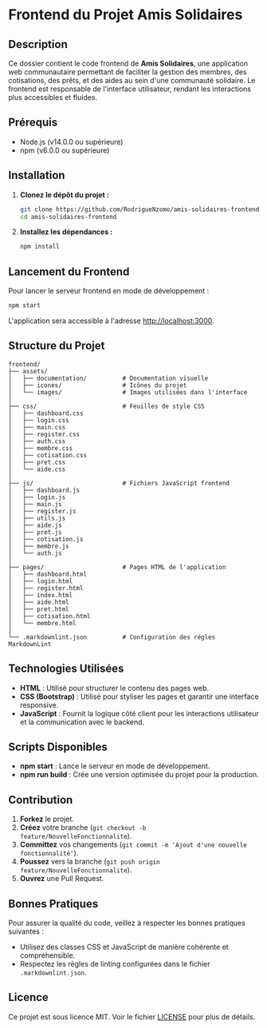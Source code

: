 # Frontend du Projet Amis Solidaires

## Description

Ce dossier contient le code frontend de **Amis Solidaires**, une application web communautaire permettant de faciliter la gestion des membres, des cotisations, des prêts, et des aides au sein d'une communauté solidaire. Le frontend est responsable de l'interface utilisateur, rendant les interactions plus accessibles et fluides.

## Prérequis

- Node.js (v14.0.0 ou supérieure)
- npm (v6.0.0 ou supérieure)

## Installation

1. **Clonez le dépôt du projet :**
   ```sh
   git clone https://github.com/RodrigueNzomo/amis-solidaires-frontend.git
   cd amis-solidaires-frontend
   ```

2. **Installez les dépendances :**
   ```sh
   npm install
   ```

## Lancement du Frontend

Pour lancer le serveur frontend en mode de développement :
```sh
npm start
```
L'application sera accessible à l'adresse [http://localhost:3000](http://localhost:3000).

## Structure du Projet

```
frontend/
├── assets/
│   ├── documentation/          # Documentation visuelle
│   ├── icones/                 # Icônes du projet
│   └── images/                 # Images utilisées dans l'interface
│
├── css/                        # Feuilles de style CSS
│   ├── dashboard.css
│   ├── login.css
│   ├── main.css
│   ├── register.css
│   ├── auth.css
│   ├── membre.css
│   ├── cotisation.css
│   ├── pret.css
│   └── aide.css
│
├── js/                         # Fichiers JavaScript frontend
│   ├── dashboard.js
│   ├── login.js
│   ├── main.js
│   ├── register.js
│   ├── utils.js
│   ├── aide.js
│   ├── pret.js
│   ├── cotisation.js
│   ├── membre.js
│   └── auth.js
│
├── pages/                      # Pages HTML de l'application
│   ├── dashboard.html
│   ├── login.html
│   ├── register.html
│   ├── index.html
│   ├── aide.html
│   ├── pret.html
│   ├── cotisation.html
│   └── membre.html
│
└── .markdownlint.json          # Configuration des règles MarkdownLint
```

## Technologies Utilisées

- **HTML** : Utilisé pour structurer le contenu des pages web.
- **CSS (Bootstrap)** : Utilisé pour styliser les pages et garantir une interface responsive.
- **JavaScript** : Fournit la logique côté client pour les interactions utilisateur et la communication avec le backend.

## Scripts Disponibles

- **npm start** : Lance le serveur en mode de développement.
- **npm run build** : Crée une version optimisée du projet pour la production.

## Contribution

1. **Forkez** le projet.
2. **Créez** votre branche (`git checkout -b feature/NouvelleFonctionnalite`).
3. **Committez** vos changements (`git commit -m 'Ajout d'une nouvelle fonctionnalité'`).
4. **Poussez** vers la branche (`git push origin feature/NouvelleFonctionnalite`).
5. **Ouvrez** une Pull Request.

## Bonnes Pratiques

Pour assurer la qualité du code, veillez à respecter les bonnes pratiques suivantes :
- Utilisez des classes CSS et JavaScript de manière cohérente et compréhensible.
- Respectez les règles de linting configurées dans le fichier `.markdownlint.json`.

## Licence

Ce projet est sous licence MIT. Voir le fichier [LICENSE](../LICENSE) pour plus de détails.

